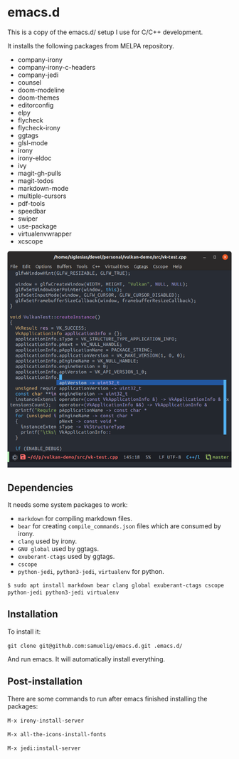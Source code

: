 # emacs.d

This is a copy of the emacs.d/ setup I use for C/C++ development.

It installs the following packages from MELPA repository.

* company-irony
* company-irony-c-headers
* company-jedi
* counsel
* doom-modeline
* doom-themes
* editorconfig
* elpy
* flycheck
* flycheck-irony
* ggtags
* glsl-mode
* irony
* irony-eldoc
* ivy
* magit-gh-pulls
* magit-todos
* markdown-mode
* multiple-cursors
* pdf-tools
* speedbar
* swiper
* use-package
* virtualenvwrapper
* xcscope

![Emacs screenshot](https://raw.githubusercontent.com/samuelig/emacs.d/master/emacs-screenshot.png)

## Dependencies

It needs some system packages to work:

* ```markdown``` for compiling markdown files.
* ```bear``` for creating ```compile_commands.json``` files which are consumed by irony.
* ```clang``` used by irony.
* ```GNU global``` used by ggtags.
* ```exuberant-ctags``` used by ggtags.
* ```cscope```
* ```python-jedi```, ```python3-jedi```, ```virtualenv``` for python.

```
$ sudo apt install markdown bear clang global exuberant-ctags cscope python-jedi python3-jedi virtualenv
```

## Installation

To install it:

```git clone git@github.com:samuelig/emacs.d.git .emacs.d/```

And run emacs. It will automatically install everything.

## Post-installation

There are some commands to run after emacs finished installing the packages:

```M-x irony-install-server```

```M-x all-the-icons-install-fonts```

```M-x jedi:install-server```
